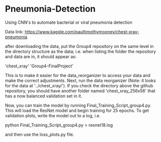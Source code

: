 # Pneumonia-Detection
Using CNN's to automate bacterial or viral pneumonia detection

Data link: https://www.kaggle.com/paultimothymooney/chest-xray-pneumonia

after downloading the data, put the Group4 repository on the same level in the directory structure as the data; i.e. when listing the folder the repository and data are in, it should appear as:

'chest_xray'   'Group4-FinalProject'

This is to make it easier for the data_reorganizer to access your data and make the correct adjustments. Next, run the data reorganizer (Note: it looks for the data at '../chest_xray/'). If you check the directory above the github repository, you should have another folder named 'chest_xray_256x56' that has a now balanced validation set in it.

Now, you can train the model by running Final_Training_Script_group4.py. This will load the ResNet model and begin training for 25 epochs. To get validation plots, write the model out to a log, i.e.

python Final_Training_Script_group4.py > resnet18.log

and then use the loss_plots.py file.
